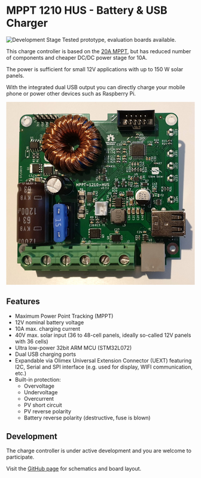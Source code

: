 # MPPT 1210 HUS - Battery & USB Charger

![Development Stage](https://img.shields.io/badge/development%20stage-eval-yellow.svg) Tested prototype, evaluation boards available.

This charge controller is based on the [20A MPPT](/devices/mppt-charger-20a/), but has reduced number of components and cheaper DC/DC power stage for 10A.

The power is sufficient for small 12V applications with up to 150 W solar panels.

With the integrated dual USB output you can directly charge your mobile phone or power other devices such as Raspberry Pi.

![Charge controller PCB](./images/mppt-1210-hus.jpg)

## Features

- Maximum Power Point Tracking (MPPT)
- 12V nominal battery voltage
- 10A max. charging current
- 40V max. solar input (36 to 48-cell panels, ideally so-called 12V panels with 36 cells)
- Ultra low-power 32bit ARM MCU (STM32L072)
- Dual USB charging ports
- Expandable via Olimex Universal Extension Connector (UEXT) featuring I2C, Serial and SPI interface (e.g. used for display, WIFI communication, etc.)
- Built-in protection:
  - Overvoltage
  - Undervoltage
  - Overcurrent
  - PV short circuit
  - PV reverse polarity
  - Battery reverse polarity (destructive, fuse is blown)

## Development

The charge controller is under active development and you are welcome to participate.

Visit the [GitHub page](https://github.com/LibreSolar/MPPT-1210-HUS "10A MPPT Solar Charge Controller with USB output") for schematics and board layout.
